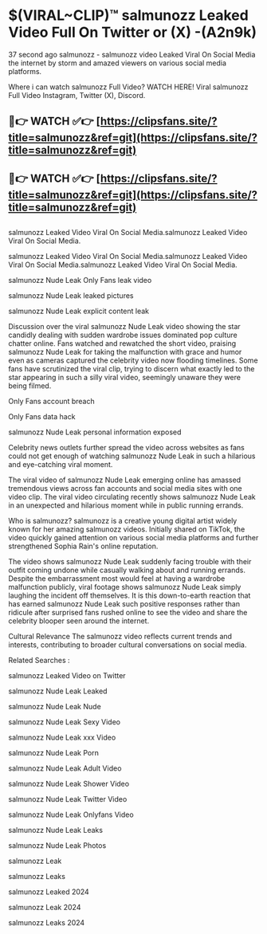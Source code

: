 # $(VIRAL~CLIP)™ salmunozz Leaked Video Full On Twitter or (X) -(A2n9k)
37 second ago salmunozz - salmunozz video Leaked Viral On Social Media the internet by storm and amazed viewers on various social media platforms.

Where i can watch salmunozz Full Video? WATCH HERE! Viral salmunozz Full Video Instagram, Twitter (X), Discord.

## 🔴👉 WATCH ✅👉 [https://clipsfans.site/?title=salmunozz&ref=git](https://clipsfans.site/?title=salmunozz&ref=git)
## 🔴👉 WATCH ✅👉 [https://clipsfans.site/?title=salmunozz&ref=git](https://clipsfans.site/?title=salmunozz&ref=git)
##
salmunozz Leaked Video Viral On Social Media.salmunozz Leaked Video Viral On Social Media.

salmunozz Leaked Video Viral On Social Media.salmunozz Leaked Video Viral On Social Media.salmunozz Leaked Video Viral On Social Media.

salmunozz Nude Leak Only Fans leak video

salmunozz Nude Leak leaked pictures

salmunozz Nude Leak explicit content leak

Discussion over the viral salmunozz Nude Leak video showing the star candidly dealing with sudden wardrobe issues dominated pop culture chatter online. Fans watched and rewatched the short video, praising salmunozz Nude Leak for taking the malfunction with grace and humor even as cameras captured the celebrity video now flooding timelines. Some fans have scrutinized the viral clip, trying to discern what exactly led to the star appearing in such a silly viral video, seemingly unaware they were being filmed.


Only Fans account breach

Only Fans data hack

salmunozz Nude Leak personal information exposed

Celebrity news outlets further spread the video across websites as fans could not get enough of watching salmunozz Nude Leak in such a hilarious and eye-catching viral moment.


The viral video of salmunozz Nude Leak emerging online has amassed tremendous views across fan accounts and social media sites with one video clip. The viral video circulating recently shows salmunozz Nude Leak in an unexpected and hilarious moment while in public running errands.


Who is salmunozz? salmunozz is a creative young digital artist widely known for her amazing salmunozz videos. Initially shared on TikTok, the video quickly gained attention on various social media platforms and further strengthened Sophia Rain's online reputation.

The video shows salmunozz Nude Leak suddenly facing trouble with their outfit coming undone while casually walking about and running errands. Despite the embarrassment most would feel at having a wardrobe malfunction publicly, viral footage shows salmunozz Nude Leak simply laughing the incident off themselves. It is this down-to-earth reaction that has earned salmunozz Nude Leak such positive responses rather than ridicule after surprised fans rushed online to see the video and share the celebrity blooper seen around the internet.

Cultural Relevance The salmunozz video reflects current trends and interests, contributing to broader cultural conversations on social media.

Related Searches :

salmunozz Leaked Video on Twitter

salmunozz Nude Leak Leaked

salmunozz Nude Leak Nude

salmunozz Nude Leak Sexy Video

salmunozz Nude Leak xxx Video

salmunozz Nude Leak Porn

salmunozz Nude Leak Adult Video

salmunozz Nude Leak Shower Video

salmunozz Nude Leak Twitter Video

salmunozz Nude Leak Onlyfans Video

salmunozz Nude Leak Leaks

salmunozz Nude Leak Photos

salmunozz Leak

salmunozz Leaks

salmunozz Leaked 2024

salmunozz Leak 2024

salmunozz Leaks 2024

